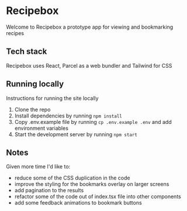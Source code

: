 # Recipebox
Welcome to Recipebox a prototype app for viewing and bookmarking recipes

## Tech stack 
Recipebox uses React, Parcel as a web bundler and Tailwind for CSS

## Running locally
Instructions for running the site locally
1. Clone the repo 
2. Install dependencies by running `npm install`
3. Copy .env.example file by running `cp .env.example .env` and add environment variables 
4. Start the development server by running `npm start`

## Notes
Given more time I'd like to:
- reduce some of the CSS duplication in the code
- improve the styling for the bookmarks overlay on larger screens
- add pagination to the results
- refactor some of the code out of index.tsx file into other components
- add some feedback animations to bookmark buttons

